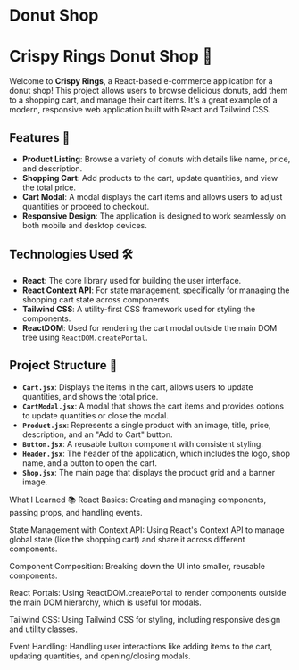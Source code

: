 # Donut Shop

# Crispy Rings Donut Shop 🍩

Welcome to **Crispy Rings**, a React-based e-commerce application for a donut shop! This project allows users to browse delicious donuts, add them to a shopping cart, and manage their cart items. It's a great example of a modern, responsive web application built with React and Tailwind CSS.

## Features 🌟

- **Product Listing**: Browse a variety of donuts with details like name, price, and description.
- **Shopping Cart**: Add products to the cart, update quantities, and view the total price.
- **Cart Modal**: A modal displays the cart items and allows users to adjust quantities or proceed to checkout.
- **Responsive Design**: The application is designed to work seamlessly on both mobile and desktop devices.

## Technologies Used 🛠️

- **React**: The core library used for building the user interface.
- **React Context API**: For state management, specifically for managing the shopping cart state across components.
- **Tailwind CSS**: A utility-first CSS framework used for styling the components.
- **ReactDOM**: Used for rendering the cart modal outside the main DOM tree using `ReactDOM.createPortal`.

## Project Structure 📂

- **`Cart.jsx`**: Displays the items in the cart, allows users to update quantities, and shows the total price.
- **`CartModal.jsx`**: A modal that shows the cart items and provides options to update quantities or close the modal.
- **`Product.jsx`**: Represents a single product with an image, title, price, description, and an "Add to Cart" button.
- **`Button.jsx`**: A reusable button component with consistent styling.
- **`Header.jsx`**: The header of the application, which includes the logo, shop name, and a button to open the cart.
- **`Shop.jsx`**: The main page that displays the product grid and a banner image.

What I Learned 📚
React Basics: Creating and managing components, passing props, and handling events.

State Management with Context API: Using React's Context API to manage global state (like the shopping cart) and share it across different components.

Component Composition: Breaking down the UI into smaller, reusable components.

React Portals: Using ReactDOM.createPortal to render components outside the main DOM hierarchy, which is useful for modals.

Tailwind CSS: Using Tailwind CSS for styling, including responsive design and utility classes.

Event Handling: Handling user interactions like adding items to the cart, updating quantities, and opening/closing modals.
